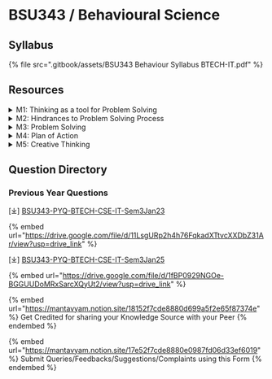 # BSU343 / Behavioural Science

## Syllabus

{% file src=".gitbook/assets/BSU343 Behaviour Syllabus BTECH-IT.pdf" %}

## Resources

<details>

<summary>M1: Thinking as a tool for Problem Solving</summary>

* What is Thinking?
  * The Mind, Brain, and Behavior: Understanding the Connection
  * Cognitive Processes in Problem Solving

- Critical Thinking and Learning
  * Making Predictions and Reasoning
    * The Role of Predictions in Problem Solving
    * Types of Reasoning: Deductive, Inductive, Abductive
  * Memory and Critical Thinking
    * The Role of Memory in Problem Solving
    * Enhancing Memory for Critical Thinking
  * Emotions and Critical Thinking
    * Impact of Emotions on Thinking and Decision Making
    * Emotional Regulation in Critical Thinking

* Thinking Skills
  * Types of Thinking: Analytical, Creative, Practical
  * Developing Effective Thinking Skills for Problem Solving

</details>

<details>

<summary>M2: Hindrances to Problem Solving Process</summary>

* Perception
  * How Perception Shapes Problem Solving
  * Overcoming Perceptual Biases

- Expression
  * Barriers in Expressing Ideas and Solutions
  * Improving Communication for Effective Problem Solving

* Emotion
  * Emotional Barriers in Problem Solving
  * Strategies for Emotional Intelligence in Decision Making

- Intellect
  * Intellectual Barriers: Fixed Mindsets and Cognitive Biases
  * Enhancing Intellectual Flexibility

* Work Environment
  * Impact of Work Environment on Problem Solving
  * Creating a Conducive Environment for Creative and Critical Thinking

</details>

<details>

<summary>M3: Problem Solving</summary>

* Recognizing and Defining a Problem
* Analyzing the Problem (Potential Causes)
* Developing Possible Alternatives
* Evaluating Solutions
* Resolution of Problem
* Implementation

- Barriers to Problem Solving
  * Perception: Recognizing and Overcoming Perceptual Barriers
  * Expression: Improving Communication and Idea Sharing
  * Emotion: Managing Emotional Responses
  * Intellect: Overcoming Cognitive Biases and Mental Blocks
  * Work Environment:&#x20;

</details>

<details>

<summary>M4: Plan of Action</summary>

* Construction of POA (Plan of Action)
  * Defining Clear Goals and Objectives
  * Outlining Steps and Resources for Action
  * Time Management and Prioritization in POA

- Monitoring
  * Tracking Progress Against Objectives
  * Tools and Techniques for Monitoring (Gantt Charts, Dashboards)

* Reviewing and Analyzing the Outcome
  * Post-Implementation Review and Analysis
  * Identifying Lessons Learned and Opportunities for Improvement

</details>

<details>

<summary>M5: Creative Thinking</summary>

* Definition and Meaning of Creativity
  * Understanding Creativity in Problem Solving
  * The Role of Innovation in Creative Thinking

- The Nature of Creative Thinking
  * Convergent and Divergent Thinking
  * Idea Generation and Evaluation
  * Image Generation and Evaluation
  * Debating

* The Six-Phase Model of Creative Thinking: ICEDIP Model
  * I: Idea Generation
  * C: Conceptualization
  * E: Evaluation
  * D: Development
  * I: Implementation
  * P: Promotion and Refinement of Ideas

</details>

## Question Directory

### Previous Year Questions

\[⤓] [BSU343-PYQ-BTECH-CSE-IT-Sem3Jan23](https://drive.google.com/file/d/11LsgURp2h4h76FqkadXTtvcXXDbZ31Ar/view?usp=drive_link)

{% embed url="https://drive.google.com/file/d/11LsgURp2h4h76FqkadXTtvcXXDbZ31Ar/view?usp=drive_link" %}

\[⤓] [BSU343-PYQ-BTECH-CSE-IT-Sem3Jan25](https://drive.google.com/file/d/1fBP0929NGOe-BGGUUDoMRxSarcXQyUt2/view?usp=drive_link)

{% embed url="https://drive.google.com/file/d/1fBP0929NGOe-BGGUUDoMRxSarcXQyUt2/view?usp=drive_link" %}

{% embed url="https://mantavyam.notion.site/18152f7cde8880d699a5f2e65f87374e" %}
Get Credited for sharing your Knowledge Source with your Peer
{% endembed %}

{% embed url="https://mantavyam.notion.site/17e52f7cde8880e0987fd06d33ef6019" %}
Submit Queries/Feedbacks/Suggestions/Complaints using this Form
{% endembed %}
